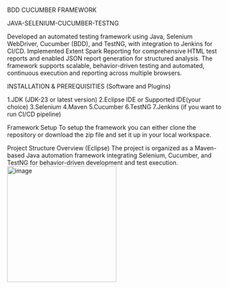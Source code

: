 BDD CUCUMBER FRAMEWORK

JAVA-SELENIUM-CUCUMBER-TESTNG  

Developed an automated testing framework using Java, Selenium WebDriver, Cucumber (BDD), and TestNG, with integration to Jenkins for CI/CD. 
Implemented Extent Spark Reporting for comprehensive HTML test reports and enabled JSON report generation for structured analysis. 
The framework supports scalable, behavior-driven testing and automated, continuous execution and reporting across multiple browsers.

INSTALLATION & PREREQUISITIES (Software and Plugins)

1.JDK (JDK-23 or latest version)
2.Eclipse IDE or Supported IDE(your choice) 
3.Selenium
4.Maven
5.Cucumber
6.TestNG
7.Jenkins (if you want to run CI/CD pipeline)

Framework Setup
To setup the framework you can either clone the repository or download the zip file and set it up in your local workspace.

Project Structure Overview (Eclipse)
The project is organized as a Maven-based Java automation framework integrating Selenium, Cucumber, and TestNG for behavior-driven development and test execution.
<img width="255" height="270" alt="image" src="https://github.com/user-attachments/assets/9c42cd5b-ac3a-4e0c-894b-5330d8020811" />
